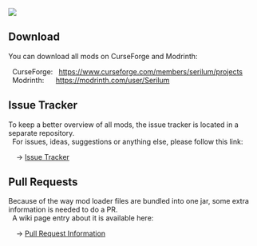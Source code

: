 <a href="https://serilum.com/"><img src="https://github.com/ricksouth/serilum-mc-mods/raw/master/description/a1.jpg"></a>
<h2>Download</h2>
<p>You can download all mods on CurseForge and Modrinth:</p><p>&nbsp;&nbsp;CurseForge: &nbsp;&nbsp;<a href="https://www.curseforge.com/members/serilum/projects">https://www.curseforge.com/members/serilum/projects</a><br>&nbsp;&nbsp;Modrinth: &nbsp;&nbsp;&nbsp;&nbsp;&nbsp;<a href="https://modrinth.com/user/Serilum">https://modrinth.com/user/Serilum</a></p>

<h2>Issue Tracker</h2>

<p>To keep a better overview of all mods, the issue tracker is located in a separate repository.<br>&nbsp;&nbsp;For issues, ideas, suggestions or anything else, please follow this link:</p>

<p>&nbsp;&nbsp;&nbsp;&nbsp;-> <a href="https://github.com/ricksouth/serilum-mc-mods/issues">Issue Tracker</a></p>

<h2>Pull Requests</h2>

<p>Because of the way mod loader files are bundled into one jar, some extra information is needed to do a PR.<br>&nbsp;&nbsp;A wiki page entry about it is available here:</p>

<p>&nbsp;&nbsp;&nbsp;&nbsp;-> <a href="https://github.com/ricksouth/serilum-mc-mods/wiki/Pull-Request-Information">Pull Request Information</a></p>
